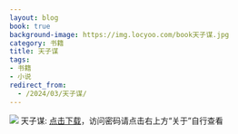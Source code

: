 ```yaml
---
layout: blog
book: true
background-image: https://img.locyoo.com/book天子谋.jpg
category: 书籍
title: 天子谋
tags:
- 书籍
- 小说
redirect_from:
  - /2024/03/天子谋/
---
```

![](https://img.locyoo.com/book天子谋.jpg)
天子谋: <a name = "ref1" href="https://url18.ctfile.com/f/50983618-1377644764-462c80?p=3619">点击下载</a>，访问密码请点击右上方“关于”自行查看